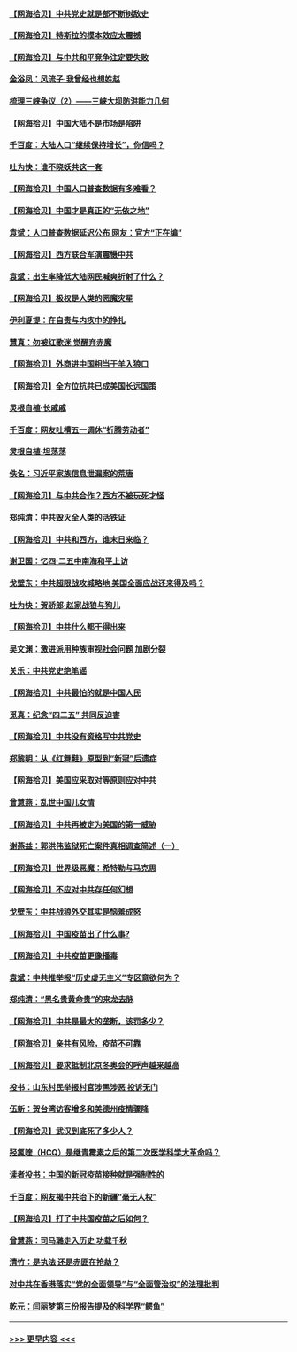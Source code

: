 #### [【网海拾贝】中共党史就是部不断树敌史](../pages/nsc993/n12932844.md?t=05090202) 
#### [【网海拾贝】特斯拉的模本效应太震撼](../pages/nsc993/n12925626.md?t=05090202) 
#### [【网海拾贝】与中共和平竞争注定要失败](../pages/nsc993/n12923326.md?t=05090202) 
#### [金浴凤：风流子‧我曾经也想姓赵](../pages/nsc993/n12920911.md?t=05090202) 
#### [梳理三峡争议（2）——三峡大坝防洪能力几何](../pages/nsc993/n12920173.md?t=05090202) 
#### [【网海拾贝】中国大陆不是市场是陷阱](../pages/nsc993/n12920143.md?t=05090202) 
#### [千百度：大陆人口“继续保持增长”，你信吗？](../pages/nsc993/n12918946.md?t=05090202) 
#### [吐为快：谁不晓妖共这一套](../pages/nsc993/n12918941.md?t=05090202) 
#### [【网海拾贝】中国人口普查数据有多难看？](../pages/nsc993/n12917822.md?t=05090202) 
#### [【网海拾贝】中国才是真正的“无依之地”](../pages/nsc993/n12915845.md?t=05090202) 
#### [袁斌：人口普查数据延迟公布 网友：官方“正在编”](../pages/nsc993/n12915748.md?t=05090202) 
#### [【网海拾贝】西方联合军演震慑中共](../pages/nsc993/n12913466.md?t=05090202) 
#### [袁斌：出生率降低大陆网民喊爽折射了什么？](../pages/nsc993/n12913365.md?t=05090202) 
#### [【网海拾贝】极权是人类的恶魔灾星](../pages/nsc993/n12910697.md?t=05090202) 
#### [伊利夏提：在自责与内疚中的挣扎](../pages/nsc993/n12910493.md?t=05090202) 
#### [慧真：勿被红歌迷 觉醒弃赤魔](../pages/nsc993/n12910485.md?t=05090202) 
#### [【网海拾贝】外商进中国相当于羊入狼口](../pages/nsc993/n12908274.md?t=05090202) 
#### [【网海拾贝】全方位抗共已成美国长远国策](../pages/nsc993/n12906878.md?t=05090202) 
#### [灵根自植‧长戚戚](../pages/nsc993/n12905585.md?t=05090202) 
#### [千百度：网友吐槽五一调休“折腾劳动者”](../pages/nsc993/n12905934.md?t=05090202) 
#### [灵根自植‧坦荡荡](../pages/nsc993/n12905562.md?t=05090202) 
#### [佚名：习近平家族信息泄漏案的荒唐](../pages/nsc993/n12904705.md?t=05090202) 
#### [【网海拾贝】与中共合作？西方不被玩死才怪](../pages/nsc993/n12903873.md?t=05090202) 
#### [郑纯清：中共毁灭全人类的活铁证](../pages/nsc993/n12903785.md?t=05090202) 
#### [【网海拾贝】中共和西方，谁末日来临？](../pages/nsc993/n12903482.md?t=05090202) 
#### [谢卫国：忆四‧二五中南海和平上访](../pages/nsc993/n12902192.md?t=05090202) 
#### [戈壁东：中共超限战攻城略地 美国全面应战还来得及吗？](../pages/nsc993/n12902297.md?t=05090202) 
#### [吐为快：贺骄郎‧赵家战狼与狗儿](../pages/nsc993/n12902280.md?t=05090202) 
#### [【网海拾贝】中共什么都干得出来](../pages/nsc993/n12897500.md?t=05090202) 
#### [吴文渊：激进派用种族审视社会问题 加剧分裂](../pages/nsc993/n12893881.md?t=05090202) 
#### [关乐：中共党史绝笔谣](../pages/nsc993/n12897270.md?t=05090202) 
#### [【网海拾贝】中共最怕的就是中国人民](../pages/nsc993/n12894705.md?t=05090202) 
#### [觅真：纪念“四二五” 共同反迫害](../pages/nsc993/n12894553.md?t=05090202) 
#### [【网海拾贝】中共没有资格写中共党史](../pages/nsc993/n12892231.md?t=05090202) 
#### [郑黎明：从《红舞鞋》原型到“新冠”后遗症](../pages/nsc993/n12890469.md?t=05090202) 
#### [【网海拾贝】美国应采取对等原则应对中共](../pages/nsc993/n12889176.md?t=05090202) 
#### [曾慧燕：乱世中国儿女情](../pages/nsc993/n12887931.md?t=05090202) 
#### [【网海拾贝】中共再被定为美国的第一威胁](../pages/nsc993/n12887580.md?t=05090202) 
#### [谢燕益：郭洪伟监狱死亡案件真相调查简述（一）](../pages/nsc993/n12885648.md?t=05090202) 
#### [【网海拾贝】世界级恶魔：希特勒与马克思](../pages/nsc993/n12884062.md?t=05090202) 
#### [【网海拾贝】不应对中共存任何幻想](../pages/nsc993/n12881460.md?t=05090202) 
#### [戈壁东：中共战狼外交其实是恼羞成怒](../pages/nsc993/n12880392.md?t=05090202) 
#### [【网海拾贝】中国疫苗出了什么事?](../pages/nsc993/n12879124.md?t=05090202) 
#### [【网海拾贝】中共疫苗更像播毒](../pages/nsc993/n12876631.md?t=05090202) 
#### [袁斌：中共推举报“历史虚无主义”专区意欲何为？](../pages/nsc993/n12876530.md?t=05090202) 
#### [郑纯清：“黑名贵黄命贵”的来龙去脉](../pages/nsc993/n12875589.md?t=05090202) 
#### [【网海拾贝】中共是最大的垄断，该罚多少？](../pages/nsc993/n12874006.md?t=05090202) 
#### [【网海拾贝】亲共有风险，疫苗不可靠](../pages/nsc993/n12872224.md?t=05090202) 
#### [【网海拾贝】要求抵制北京冬奥会的呼声越来越高](../pages/nsc993/n12868962.md?t=05090202) 
#### [投书：山东村民举报村官涉黑涉恶 投诉无门](../pages/nsc993/n12869726.md?t=05090202) 
#### [伍新：贺台湾访客增多和美德州疫情骤降](../pages/nsc993/n12865651.md?t=05090202) 
#### [【网海拾贝】武汉到底死了多少人？](../pages/nsc993/n12863707.md?t=05090202) 
#### [羟氯喹（HCQ）是继青霉素之后的第二次医学科学大革命吗？](../pages/nsc993/n12638564.md?t=05090202) 
#### [读者投书：中国的新冠疫苗接种就是强制性的](../pages/nsc993/n12859932.md?t=05090202) 
#### [千百度：网友揭中共治下的新疆“毫无人权”](../pages/nsc993/n12858385.md?t=05090202) 
#### [【网海拾贝】打了中共国疫苗之后如何？](../pages/nsc993/n12857866.md?t=05090202) 
#### [曾慧燕：司马璐走入历史 功载千秋](../pages/nsc993/n12856996.md?t=05090202) 
#### [清竹：是执法 还是赤匪在抢劫？](../pages/nsc993/n12856952.md?t=05090202) 
#### [对中共在香港落实“党的全面领导”与“全面管治权”的法理批判](../pages/nsc993/n12856929.md?t=05090202) 
#### [乾元：闫丽梦第三份报告提及的科学界“鳄鱼”](../pages/nsc993/n12855985.md?t=05090202) 

----
#### [ >>> 更早内容 <<< ](../indexes/nsc993-earlier.md)
